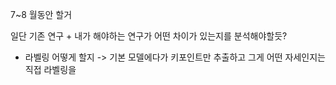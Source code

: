 7~8 월동안 할거

일단 기존 연구 + 내가 해야하는 연구가 어떤 차이가 있는지를 분석해야할듯?
+ 라벨링 어떻게 할지 
-> 기본 모델에다가 키포인트만 추출하고 그게 어떤 자세인지는 직접 라벨링을
